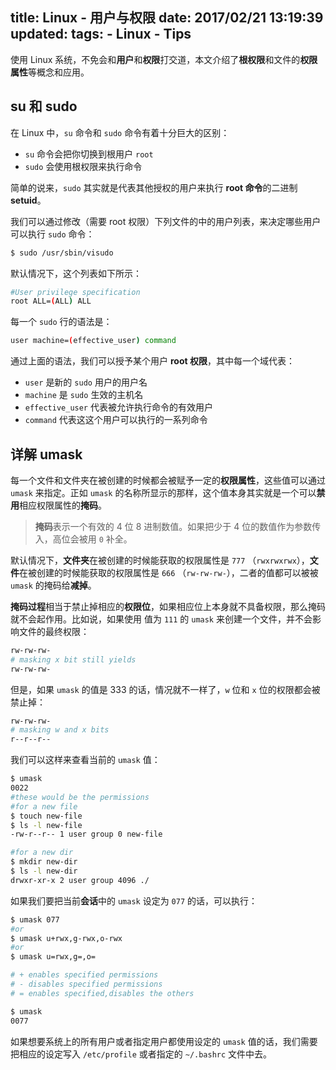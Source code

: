 title: Linux - 用户与权限
date: 2017/02/21 13:19:39
updated: 
tags:
    - Linux
    - Tips
---

使用 Linux 系统，不免会和**用户**和**权限**打交道，本文介绍了**根权限**和文件的**权限属性**等概念和应用。

<!--more-->

## su 和 sudo

在 Linux 中，`su` 命令和 `sudo` 命令有着十分巨大的区别：

- `su` 命令会把你切换到根用户 `root`
- `sudo` 会使用根权限来执行命令

简单的说来，`sudo` 其实就是代表其他授权的用户来执行 **root 命令**的二进制 **setuid**。

我们可以通过修改（需要 root 权限）下列文件的中的用户列表，来决定哪些用户可以执行 `sudo` 命令：

```bash
$ sudo /usr/sbin/visudo
```

默认情况下，这个列表如下所示：

```bash
#User privilege specification
root ALL=(ALL) ALL
```

每一个 `sudo` 行的语法是：

```bash
user machine=(effective_user) command
```

通过上面的语法，我们可以授予某个用户 **root 权限**，其中每一个域代表：

- `user` 是新的 `sudo` 用户的用户名
- `machine` 是 `sudo` 生效的主机名
- `effective_user` 代表被允许执行命令的有效用户
- `command` 代表这这个用户可以执行的一系列命令

## 详解 umask

每一个文件和文件夹在被创建的时候都会被赋予一定的**权限属性**，这些值可以通过 `umask` 来指定。正如 `umask` 的名称所显示的那样，这个值本身其实就是一个可以**禁用**相应权限属性的**掩码**。

> **掩码**表示一个有效的 4 位 8 进制数值。如果把少于 4 位的数值作为参数传入，高位会被用 `0` 补全。

默认情况下，**文件夹**在被创建的时候能获取的权限属性是 `777` （`rwxrwxrwx`），**文件**在被创建的时候能获取的权限属性是 `666` （`rw-rw-rw-`），二者的值都可以被被 `umask` 的掩码给**减掉**。

**掩码过程**相当于禁止掉相应的**权限位**，如果相应位上本身就不具备权限，那么掩码就不会起作用。比如说，如果使用 值为 `111` 的 `umask` 来创建一个文件，并不会影响文件的最终权限：

```bash
rw-rw-rw-
# masking x bit still yields
rw-rw-rw-
```

但是，如果 `umask` 的值是 333 的话，情况就不一样了，`w` 位和 `x` 位的权限都会被禁止掉：

```bash
rw-rw-rw-
# masking w and x bits
r--r--r--
```

我们可以这样来查看当前的 `umask` 值：

```bash
$ umask
0022
#these would be the permissions
#for a new file
$ touch new-file
$ ls -l new-file
-rw-r--r-- 1 user group 0 new-file

#for a new dir
$ mkdir new-dir
$ ls -l new-dir
drwxr-xr-x 2 user group 4096 ./
```

如果我们要把当前**会话**中的 `umask` 设定为 `077` 的话，可以执行：

```bash
$ umask 077
#or
$ umask u+rwx,g-rwx,o-rwx
#or
$ umask u=rwx,g=,o=

# + enables specified permissions
# - disables specified permissions
# = enables specified,disables the others

$ umask
0077
```

如果想要系统上的所有用户或者指定用户都使用设定的 `umask` 值的话，我们需要把相应的设定写入 `/etc/profile` 或者指定的 `~/.bashrc` 文件中去。

